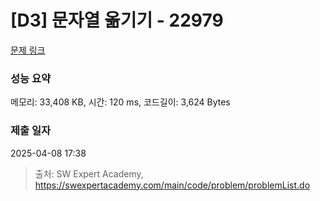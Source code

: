 # [D3] 문자열 옮기기 - 22979 

[문제 링크](https://swexpertacademy.com/main/code/problem/problemDetail.do?contestProbId=AZPOBiaqNo8DFAWB) 

### 성능 요약

메모리: 33,408 KB, 시간: 120 ms, 코드길이: 3,624 Bytes

### 제출 일자

2025-04-08 17:38



> 출처: SW Expert Academy, https://swexpertacademy.com/main/code/problem/problemList.do